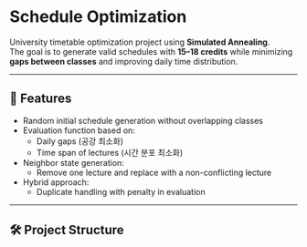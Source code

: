 # Schedule Optimization

University timetable optimization project using **Simulated Annealing**.  
The goal is to generate valid schedules with **15–18 credits** while minimizing **gaps between classes** and improving daily time distribution.

---

## 🚀 Features
- Random initial schedule generation without overlapping classes
- Evaluation function based on:
  - Daily gaps (공강 최소화)
  - Time span of lectures (시간 분포 최소화)
- Neighbor state generation:
  - Remove one lecture and replace with a non-conflicting lecture
- Hybrid approach:
  - Duplicate handling with penalty in evaluation

---

## 🛠 Project Structure
